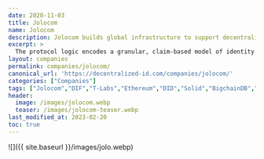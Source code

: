 ```yaml
---
date: 2020-11-03
title: Jolocom
name: Jolocom
description: Jolocom builds global infrastructure to support decentralized digital identity management. 
excerpt: >
  The protocol logic encodes a granular, claim-based model of identity that is highly generalized and unrestrictive in scope in order to accommodate a multiplicity of potential use cases and broad range of subjects of identity (users), including individual persons as well non-person entities like organizations (e.g. companies, governmental bodies), IoT devices (e.g. hardware/software agents), and autonomous agents (e.g. DAOs).
layout: companies
permalink: companies/jolocom/
canonical_url: 'https://decentralized-id.com/companies/jolocom/'
categories: ["Companies"]
tags: ["Jolocom","DIF","T-Labs","Ethereum","DID","Solid","BigchainDB","IOTA"]
header:
  image: /images/jolocom.webp
  teaser: /images/jolocom-teaser.webp
last_modified_at: 2023-02-20
toc: true
---
```

![]({{ site.baseurl }}/images/jolo.webp)